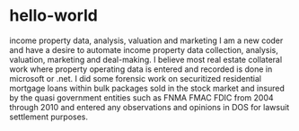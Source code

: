 # hello-world
income property data, analysis, valuation and marketing
I am a new coder and have a desire to automate income property data collection, analysis, valuation, marketing and deal-making. I believe most real estate collateral work where property operating data is entered and recorded is done in microsoft or .net. I did some forensic work on securitized residential mortgage loans within bulk packages sold in the stock market and insured by the quasi government entities such as FNMA FMAC FDIC from 2004 through 2010 and entered any observations and opinions in DOS for lawsuit settlement purposes. 
